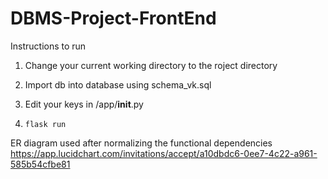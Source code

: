 # DBMS-Project-FrontEnd
Instructions to run 

1. Change your current working directory to the roject directory

2. Import db into database using schema_vk.sql

3. Edit your keys in /app/__init__.py

4. ``` flask run ```

ER diagram used after normalizing the functional dependencies
https://app.lucidchart.com/invitations/accept/a10dbdc6-0ee7-4c22-a961-585b54cfbe81
